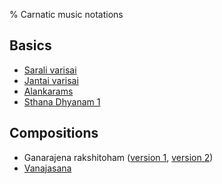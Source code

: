 % Carnatic music notations

## Basics

- [Sarali varisai](saralivarisai.html)
- [Jantai varisai](jantai.html)
- [Alankarams](alankarams.html)
- [Sthana Dhyanam 1](sthanadhyanam1.html)

## Compositions

- Ganarajena rakshitoham ([version 1](ganarajena.html), [version 2](ganarajena2.html))
- [Vanajasana](vanajasana.html)

